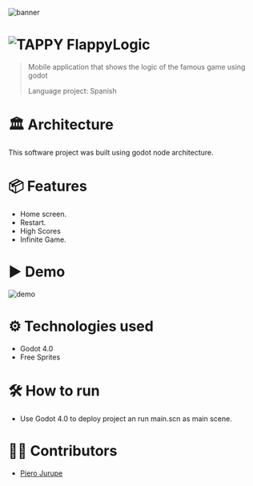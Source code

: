 ![banner](https://github.com/user-attachments/assets/795a0452-ec0e-4420-aefd-c9dd8204feb3)

# ![TAPPY](https://github.com/user-attachments/assets/c2146b37-afca-4622-b85d-61faae42dbc3) FlappyLogic
> Mobile application that shows the logic of the famous game using godot
> 
> Language project: Spanish

# 🏛 Architecture
This software project was built using godot node architecture.

# 📦 Features
* Home screen.
* Restart.
* High Scores
* Infinite Game.


# ▶ Demo
![demo](https://github.com/user-attachments/assets/5992e29b-ef7c-4d70-bab0-698435c42695)

# ⚙ Technologies used
* Godot 4.0
* Free Sprites 

# 🛠 How to run
* Use Godot 4.0 to deploy project an run main.scn as main scene.

# 👷‍♀️ Contributors
* [Piero Jurupe](https://github.com/PieroJurupe)
    
